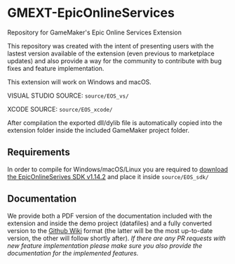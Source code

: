 # GMEXT-EpicOnlineServices
Repository for GameMaker's Epic Online Services Extension

This repository was created with the intent of presenting users with the lastest version available of the extension (even previous to marketplace updates) and also provide a way for the community to contribute with bug fixes and feature implementation.

This extension will work on Windows and macOS.

VISUAL STUDIO SOURCE: `source/EOS_vs/`

XCODE SOURCE: `source/EOS_xcode/`

After compilation the exported dll/dylib file is automatically copied into the extension folder inside the included GameMaker project folder.

## Requirements

In order to compile for Windows/macOS/Linux you are required to [download the EpicOnlineSerives SDK v1.14.2](https://dev.epicgames.com/portal/en-US) and place it inside `source/EOS_sdk/`

## Documentation

We provide both a PDF version of the documentation included with the extension and inside the demo project (datafiles) and a fully converted version to the [Github Wiki](https://github.com/YoYoGames/GMEXT-EpicOnlineServices/wiki) format (the latter will be the most up-to-date version, the other will follow shortly after). *If there are any PR requests with new feature implementation please make sure you also provide the documentation for the implemented features.*
